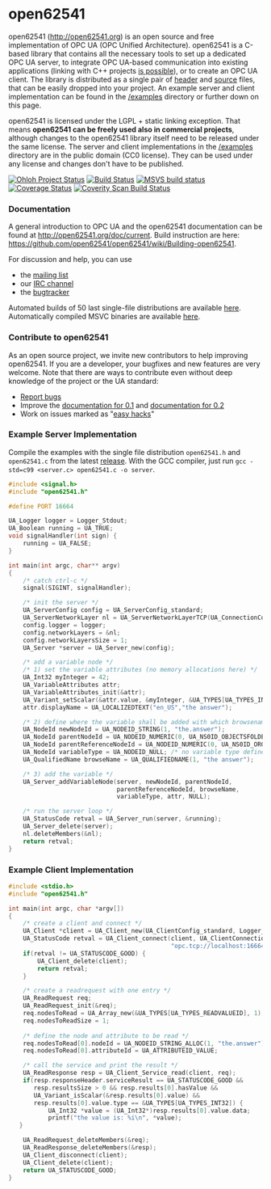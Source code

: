 open62541
=========

open62541 (http://open62541.org) is an open source and free implementation of OPC UA (OPC Unified Architecture). open62541 is a C-based library that contains all the necessary tools to set up a dedicated OPC UA server, to integrate OPC UA-based communication into existing applications (linking with C++ projects [is possible](examples/server.cpp)), or to create an OPC UA client. The library is distributed as a single pair of [header](https://github.com/open62541/open62541/releases/download/v0.1.1/open62541.h) and [source](https://github.com/open62541/open62541/releases/download/v0.1.1/open62541.c) files, that can be easily dropped into your project. An example server and client implementation can be found in the [/examples](examples/) directory or further down on this page.

open62541 is licensed under the LGPL + static linking exception. That means **open62541 can be freely used also in commercial projects**, although changes to the open62541 library itself need to be released under the same license. The server and client implementations in the [/examples](examples/) directory are in the public domain (CC0 license). They can be used under any license and changes don't have to be published.

[![Ohloh Project Status](https://www.ohloh.net/p/open62541/widgets/project_thin_badge.gif)](https://www.ohloh.net/p/open62541)
[![Build Status](https://travis-ci.org/open62541/open62541.png?branch=master)](https://travis-ci.org/open62541/open62541)
[![MSVS build status](https://ci.appveyor.com/api/projects/status/kkxppc28ek5t6yk8/branch/master?svg=true)](https://ci.appveyor.com/project/Stasik0/open62541/branch/master)
[![Coverage Status](https://coveralls.io/repos/open62541/open62541/badge.png?branch=master)](https://coveralls.io/r/open62541/open62541?branch=master)
[![Coverity Scan Build Status](https://scan.coverity.com/projects/1864/badge.svg)](https://scan.coverity.com/projects/1864)

### Documentation
A general introduction to OPC UA and the open62541 documentation can be found at http://open62541.org/doc/current.
Build instruction are here: https://github.com/open62541/open62541/wiki/Building-open62541.

For discussion and help, you can use
- the [mailing list](https://groups.google.com/d/forum/open62541)
- our [IRC channel](http://webchat.freenode.net/?channels=%23open62541)
- the [bugtracker](https://github.com/open62541/open62541/issues)

Automated builds of 50 last single-file distributions are available [here](http://open62541.org/releases).
Automatically compiled MSVC binaries are available [here](https://ci.appveyor.com/project/Stasik0/open62541/build/artifacts).

### Contribute to open62541
As an open source project, we invite new contributors to help improving open62541. If you are a developer, your bugfixes and new features are very welcome. Note that there are ways to contribute even without deep knowledge of the project or the UA standard:
- [Report bugs](https://github.com/open62541/open62541/issues)
- Improve the [documentation for 0.1](http://open62541.org/doc/0.1) and [documentation for 0.2](http://open62541.org/doc/current)
- Work on issues marked as "[easy hacks](https://github.com/open62541/open62541/labels/easy%20hack)"

### Example Server Implementation
Compile the examples with the single file distribution `open62541.h` and `open62541.c` from the latest [release](https://github.com/open62541/open62541/releases).
With the GCC compiler, just run ```gcc -std=c99 <server.c> open62541.c -o server```.
```c
#include <signal.h>
#include "open62541.h"

#define PORT 16664

UA_Logger logger = Logger_Stdout;
UA_Boolean running = UA_TRUE;
void signalHandler(int sign) {
    running = UA_FALSE;
}

int main(int argc, char** argv)
{
    /* catch ctrl-c */
    signal(SIGINT, signalHandler);

    /* init the server */
    UA_ServerConfig config = UA_ServerConfig_standard;
    UA_ServerNetworkLayer nl = UA_ServerNetworkLayerTCP(UA_ConnectionConfig_standard, 16664, logger);
    config.logger = logger;
    config.networkLayers = &nl;
    config.networkLayersSize = 1;
    UA_Server *server = UA_Server_new(config);

    /* add a variable node */
    /* 1) set the variable attributes (no memory allocations here) */
    UA_Int32 myInteger = 42;
    UA_VariableAttributes attr;
    UA_VariableAttributes_init(&attr);
    UA_Variant_setScalar(&attr.value, &myInteger, &UA_TYPES[UA_TYPES_INT32]);
    attr.displayName = UA_LOCALIZEDTEXT("en_US","the answer");

    /* 2) define where the variable shall be added with which browsename */
    UA_NodeId newNodeId = UA_NODEID_STRING(1, "the.answer");
    UA_NodeId parentNodeId = UA_NODEID_NUMERIC(0, UA_NS0ID_OBJECTSFOLDER);
    UA_NodeId parentReferenceNodeId = UA_NODEID_NUMERIC(0, UA_NS0ID_ORGANIZES);
    UA_NodeId variableType = UA_NODEID_NULL; /* no variable type defined */
    UA_QualifiedName browseName = UA_QUALIFIEDNAME(1, "the answer");

    /* 3) add the variable */
    UA_Server_addVariableNode(server, newNodeId, parentNodeId,
                              parentReferenceNodeId, browseName,
                              variableType, attr, NULL);

    /* run the server loop */
    UA_StatusCode retval = UA_Server_run(server, &running);
    UA_Server_delete(server);
    nl.deleteMembers(&nl);
    return retval;
}
```

### Example Client Implementation
```c
#include <stdio.h>
#include "open62541.h"

int main(int argc, char *argv[])
{
    /* create a client and connect */
    UA_Client *client = UA_Client_new(UA_ClientConfig_standard, Logger_Stdout);
    UA_StatusCode retval = UA_Client_connect(client, UA_ClientConnectionTCP,
                                             "opc.tcp://localhost:16664");
    if(retval != UA_STATUSCODE_GOOD) {
        UA_Client_delete(client);
    	return retval;
    }

    /* create a readrequest with one entry */
    UA_ReadRequest req;
    UA_ReadRequest_init(&req);
    req.nodesToRead = UA_Array_new(&UA_TYPES[UA_TYPES_READVALUEID], 1);
    req.nodesToReadSize = 1;
    
    /* define the node and attribute to be read */
    req.nodesToRead[0].nodeId = UA_NODEID_STRING_ALLOC(1, "the.answer");
    req.nodesToRead[0].attributeId = UA_ATTRIBUTEID_VALUE;

    /* call the service and print the result */
    UA_ReadResponse resp = UA_Client_Service_read(client, req);
    if(resp.responseHeader.serviceResult == UA_STATUSCODE_GOOD &&
       resp.resultsSize > 0 && resp.results[0].hasValue &&
       UA_Variant_isScalar(&resp.results[0].value) &&
       resp.results[0].value.type == &UA_TYPES[UA_TYPES_INT32]) {
           UA_Int32 *value = (UA_Int32*)resp.results[0].value.data;
           printf("the value is: %i\n", *value);
   }

    UA_ReadRequest_deleteMembers(&req);
    UA_ReadResponse_deleteMembers(&resp);
    UA_Client_disconnect(client);
    UA_Client_delete(client);
    return UA_STATUSCODE_GOOD;
}
```

